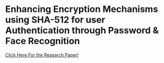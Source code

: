 # Enhancing Encryption Mechanisms using SHA-512 for user Authentication through Password & Face Recognition

[Click Here For the Research Paper!](https://ieeexplore.ieee.org/abstract/document/10134233)
